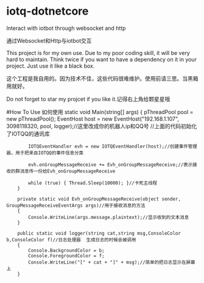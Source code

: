 # iotq-dotnetcore
Interact with iotbot through websocket and http

通过Websocket和Http与iotbot交互

This project is for my own use. Due to my poor coding skill, it will be very hard to maintain.
Think twice if you want to have a dependency on it in your project. Just use it like a black box.

这个工程是我自用的。因为技术不佳，这些代码很难维护。使用前请三思。当黑箱用就好。

Do not forget to star my projcet if you like it.记得右上角给颗星星哦

#How To Use 如何使用
        static void Main(string[] args)
        {
            pThreadPool pool = new pThreadPool();
            EventHost host = new EventHost("192.168.1.107", 3098118320, pool, logger);//这里改成你的机器人ip和QQ号
            //上面的代码初始化了IOTQQ的通讯库

            IOTQEventHandler evh = new IOTQEventHandler(host);//创建事件管理器，用于把来自IOTQQ的事件信息分类

            evh.onGroupMessageReceive += Evh_onGroupMessageReceive;//表示接收的群消息传一份给Evh_onGroupMessageReceive

            while (true) { Thread.Sleep(10000); }//卡死主线程
        }

        private static void Evh_onGroupMessageReceive(object sender, GroupMessageReceiveEventArgs args)//用于接收消息的方法
        {
            Console.WriteLine(args.message.plaintext);//显示收到的文本消息
        }

        public static void logger(string cat,string msg,ConsoleColor b,ConsoleColor f)//日志处理器  生成日志的时候会被调用
        {
            Console.BackgroundColor = b;
            Console.ForegroundColor = f;
            Console.WriteLine("[" + cat + "]" + msg);//简单的把日志显示在屏幕上
        }

